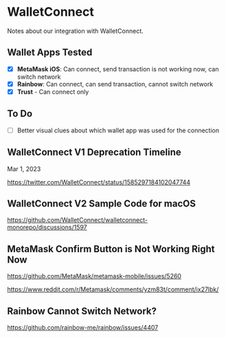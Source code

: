 # WalletConnect

Notes about our integration with WalletConnect.

## Wallet Apps Tested

- [x] **MetaMask iOS**: Can connect, send transaction is not working now, can switch network
- [x] **Rainbow**: Can connect, can send transaction, cannot switch network
- [x] **Trust** - Can connect only

## To Do

- [ ] Better visual clues about which wallet app was used for the connection

## WalletConnect V1 Deprecation Timeline

Mar 1, 2023

https://twitter.com/WalletConnect/status/1585297184102047744

## WalletConnect V2 Sample Code for macOS

https://github.com/WalletConnect/walletconnect-monorepo/discussions/1597

## MetaMask Confirm Button is Not Working Right Now

https://github.com/MetaMask/metamask-mobile/issues/5260

https://www.reddit.com/r/Metamask/comments/yzm83t/comment/ix27lbk/

## Rainbow Cannot Switch Network?

https://github.com/rainbow-me/rainbow/issues/4407


